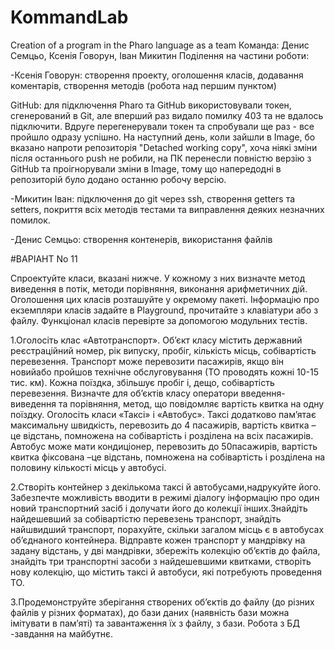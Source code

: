 # KommandLab
Creation of a program in the Pharo language as a team
Команда: Денис Семцьо, Ксенія Говорун, Іван Микитин
Поділення на частини роботи:

-Ксенія Говорун: створення проекту, оголошення класів, додавання коментарів, створення методів (робота над першим пунктом)

GitHub: для підключення Pharo та GitHub використовували токен, сгенерований в Git, але вперший раз видало помилку 403 та не вдалось підключити.
Вдруге перегенерували токен та спробували ще раз - все пройшло одразу успішно.
На наступний день, коли зайшли в Image, бо вказано напроти репозиторія "Detached working copy", хоча ніякі зміни після останнього push не робили, на ПК перенесли повністю верзію з GitHub та проігнорували зміни в Image, тому що напередодні в репозиторій було додано останню робочу версію.

-Микитин Іван: підключення до git через ssh, створення getters та setters, покриття всіх методів тестами та виправлення деяких незначних помилок.

-Денис Семцьо: створення контенерів, використання файлів

#ВАРІАНТ No 11

Спроектуйте класи, вказані нижче. У кожному з них визначте метод виведення в потік, методи порівняння, виконання арифметичних дій. Оголошення цих класів розташуйте у окремому пакеті. Інформацію про екземпляри класів задайте в Playground, прочитайте з клавіатури або з файлу. Функціонал класів перевірте за допомогою модульних тестів.

1.Оголосіть клас «Автотранспорт». Об’єкт класу містить державний реєстраційний номер, рік випуску,  пробіг,  кількість  місць,  собівартість  перевезення.  Транспорт  може  перевозити пасажирів, якщо він новийабо пройшов технічне обслуговування (ТО проводять кожні 10-15 тис. км). Кожна поїздка, збільшує пробіг і, дещо, собівартість перевезення. Визначте для об’єктів класу оператори введення-виведення та порівняння, метод, що повідомляє вартість квитка на одну поїздку. Оголосіть класи «Таксі» і «Автобус». Таксі додатково пам’ятає максимальну  швидкість,  перевозить  до  4  пасажирів,  вартість  квитка –це  відстань, помножена на собівартість і розділена на всіх пасажирів. Автобус може мати кондиціонер, перевозить  до  50пасажирів,  вартість  квитка  фіксована –це  відстань,  помножена  на собівартість і розділена на половину кількості місць у автобусі.

2.Створіть  контейнер  з  декількома  таксі  й  автобусами,надрукуйте  його.  Забезпечте можливість вводити в режимі діалогу інформацію про один новий транспортний засіб і долучати  його  до  колекції  інших.Знайдіть  найдешевший  за  собівартістю  перевезень транспорт, знайдіть найшвидший транспорт, порахуйте, скільки загалом місць є в автобусах об’єднаного контейнера. Відправте кожен транспорт у мандрівку на задану відстань, у дві мандрівки,  збережіть  колекцію  об’єктів  до  файла,  знайдіть  три  транспортні  засоби  з найдешевшими  квитками,  створіть  нову  колекцію,  що  містить  таксі  й  автобуси,  які потребують проведення ТО.

3.Продемонструйте  зберігання створених  об’єктів  до  файлу  (до  різних  файлів  у  різних форматах), до бази даних (наявність бази можна імітувати в пам’яті) та завантаження їх з файлу, з бази. Робота з БД -завдання на майбутнє.
